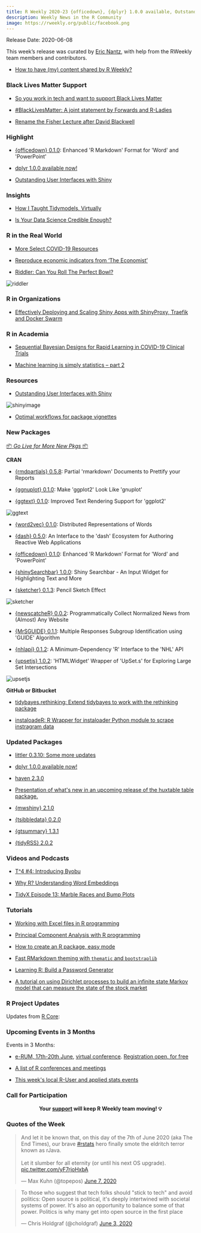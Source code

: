 ```yaml
---
title: R Weekly 2020-23 {officedown}, {dplyr} 1.0.0 available, Outstanding User Interfaces
description: Weekly News in the R Community
image: https://rweekly.org/public/facebook.png
---
```


Release Date: 2020-06-08

This week’s release was curated by [Eric Nantz](https://twitter.com/theRcast), with help from the RWeekly team members and contributors.

+ [How to have (my) content shared by R Weekly?](https://github.com/rweekly/rweekly.org#how-to-have-my-content-shared-by-r-weekly)

### Black Lives Matter Support

+ [So you work in tech and want to support Black Lives Matter](https://dev.to/rctatman/so-you-work-in-tech-and-want-to-support-black-lives-matter-410m)

+ [#BlackLivesMatter: A joint statement by Forwards and R-Ladies](https://blog.rladies.org/post/blm/)

+ [Rename the Fisher Lecture after David Blackwell](https://www.change.org/p/american-statistical-association-rename-the-fisher-lecture-after-david-blackwell)

###  Highlight

+ [{officedown} 0.1.0](https://cran.r-project.org/package=officedown): Enhanced 'R Markdown' Format for 'Word' and 'PowerPoint'

+ [dplyr 1.0.0 available now!](https://www.tidyverse.org/blog/2020/06/dplyr-1-0-0/)

+ [Outstanding User Interfaces with Shiny](https://divadnojnarg.github.io/outstanding-shiny-ui)

### Insights

+ [How I Taught Tidymodels, Virtually](https://alison.rbind.io/post/2020-06-02-tidymodels-virtually/)

+ [Is Your Data Science Credible Enough?](https://blog.rstudio.com/2020/06/02/is-your-data-science-credible-enough/)

### R in the Real World

+ [More Select COVID-19 Resources](https://rviews.rstudio.com/2020/06/03/more-select-covid-19-resources/)

+ [Reproduce economic indicators from ‘The Economist’](https://macro.cepremap.fr/article/2020-06/economic-indicators/)

+ [Riddler: Can You Roll The Perfect Bowl?](https://joshuacook.netlify.app/post/riddler-perfect-bowl/)

![riddler](https://raw.githubusercontent.com/rweekly/image/master/2020-06-08/riddler.gif)

###  R in Organizations

+ [Effectively Deploying and Scaling Shiny Apps with ShinyProxy, Traefik and Docker Swarm](https://www.databentobox.com/2020/05/31/shinyproxy-with-docker-swarm/)

###  R in Academia

+ [Sequential Bayesian Designs for Rapid Learning in COVID-19 Clinical Trials](https://fharrell.com/talk/seqbayes/)

+ [Machine learning is simply statistics – part 2](https://eranraviv.com/machine-learning-simply-statistics-part-2/)

###  Resources

+ [Outstanding User Interfaces with Shiny](https://divadnojnarg.github.io/outstanding-shiny-ui)

![shinyimage](https://raw.githubusercontent.com/rweekly/image/master/2020-06-08/bs4Dash-fresh.png)

+ [Optimal workflows for package vignettes](https://blog.r-hub.io/2020/06/03/vignettes/)

###  New Packages

<p class="added-hostname"><a href="https://rweekly.org/live" target="_blank" class="externalLink">📦 <i>Go Live for More New Pkgs</i> 📦</a></p>

**CRAN**

+ [{rmdpartials} 0.5.8](https://cran.r-project.org/package=rmdpartials): Partial 'rmarkdown' Documents to Prettify your Reports

+ [{ggnuplot} 0.1.0](https://cran.r-project.org/package=ggnuplot): Make 'ggplot2' Look Like 'gnuplot'

+ [{ggtext} 0.1.0](https://cran.r-project.org/package=ggtext): Improved Text Rendering Support for 'ggplot2'

![ggtext](https://raw.githubusercontent.com/rweekly/image/master/2020-06-08/ggtext.png)

+ [{word2vec} 0.1.0](https://cran.r-project.org/package=word2vec): Distributed Representations of Words

+ [{dash} 0.5.0](https://cran.r-project.org/package=dash): An Interface to the 'dash' Ecosystem for Authoring Reactive Web Applications

+ [{officedown} 0.1.0](https://cran.r-project.org/package=officedown): Enhanced 'R Markdown' Format for 'Word' and 'PowerPoint'

+ [{shinySearchbar} 1.0.0](https://cran.r-project.org/package=shinySearchbar): Shiny Searchbar - An Input Widget for Highlighting Text and More

+ [{sketcher} 0.1.3](https://cran.r-project.org/package=sketcher): Pencil Sketch Effect

![sketcher](https://raw.githubusercontent.com/rweekly/image/master/2020-06-08/sketcher.jpg)

+ [{newscatcheR} 0.0.2](https://cran.r-project.org/package=newscatcheR): Programmatically Collect Normalized News from (Almost) Any
Website

+ [{MrSGUIDE} 0.1.1](https://cran.r-project.org/package=MrSGUIDE): Multiple Responses Subgroup Identification using 'GUIDE'
Algorithm

+ [{nhlapi} 0.1.2](https://cran.r-project.org/package=nhlapi): A Minimum-Dependency 'R' Interface to the 'NHL' API

+ [{upsetjs} 1.0.2](https://cran.r-project.org/package=upsetjs): 'HTMLWidget' Wrapper of 'UpSet.s' for Exploring Large Set
Intersections

![upsetjs](https://raw.githubusercontent.com/rweekly/image/master/2020-06-08/upsetjs.png)


**GitHub or Bitbucket**

+ [tidybayes.rethinking: Extend tidybayes to work with the rethinking package](https://mjskay.github.io/tidybayes.rethinking/index.html)

+ [instaloadeR: R Wrapper for instaloader Python module to scrape instragram data](https://github.com/favstats/instaloadeR)

### Updated Packages

+ [littler 0.3.10: Some more updates](http://dirk.eddelbuettel.com/blog/2020/06/03#littler-0.3.10)

+ [dplyr 1.0.0 available now!](https://www.tidyverse.org/blog/2020/06/dplyr-1-0-0/)

+ [haven 2.3.0](https://www.tidyverse.org/blog/2020/06/haven-2-3-0/)

+ [Presentation of what's new in an upcoming release of the huxtable table package.](https://hughjonesd.github.io/whats-new-in-huxtable-5.0.0.html)

+ [{mwshiny} 2.1.0](https://cran.r-project.org/package=mwshiny)

+ [{tsibbledata} 0.2.0](https://cran.r-project.org/package=tsibbledata)

+ [{gtsummary} 1.3.1](https://cran.r-project.org/package=gtsummary)

+ [{tidyRSS} 2.0.2](https://cran.r-project.org/package=tidyRSS)

###  Videos and Podcasts

+ [T^4 #4: Introducing Byobu](http://dirk.eddelbuettel.com/blog/2020/05/31#004_byobu_intro)

+ [Why R? Understanding Word Embeddings](https://www.youtube.com/watch?v=ke03DGvT8uU)

+ [TidyX Episode 13: Marble Races and Bump Plots](https://www.youtube.com/watch?v=cOGUcoL6WSI)

###  Tutorials

+ [Working with Excel files in R programming](https://www.geeksforgeeks.org/working-with-excel-files-in-r-programming/)

+ [Principal Component Analysis with R programming](https://www.geeksforgeeks.org/principal-component-analysis-with-r-programming/)

+ [How to create an R package, easy mode](https://www.amitkohli.com/2020/01/07/2020-01-07-how-to-create-an-r-package-my-way/)

+ [Fast RMarkdown theming with `thematic` and `bootstraplib`](https://www.tillac-data.com/2020-fast-rmd-theming-with-thematic-and-bootstraplib/)

+ [Learning R: Build a Password Generator](https://blog.ephorie.de/learning-r-build-a-password-generator)

+ [A tutorial on using Dirichlet processes to build an infinite state Markov model that can measure the state of the stock market](http://dm13450.github.io/2020/06/03/State-of-the-Market.html)

<!--<div class="post-more-begin></div><div class="post-more-end"></div>-->

###  R Project Updates

Updates from [R Core](http://developer.r-project.org/blosxom.cgi/R-devel/NEWS):


###  Upcoming Events in 3 Months

Events in 3 Months:

+ [e-RUM, 17th-20th June](https://2020.erum.io/), [virtual conference](https://2020.erum.io/#erumgoesvirtual). [Registration open, for free](https://www.eventbrite.it/e/e-rum2020-tickets-104546978828)

+ [A list of R conferences and meetings](https://jumpingrivers.github.io/meetingsR/events.html)

+ [This week's local R-User and applied stats events](https://community.rstudio.com/c/irl)


###  Call for Participation


<p class="hide-support added-hostname support-rweekly" style="text-align: center;font-weight: bold;">Your <a class="non-visited externalLink" href="https://www.patreon.com/rweekly" onclick="pas(this)">support</a> will keep R Weekly team moving! 💡</p>

###  Quotes of the Week

<blockquote class="twitter-tweet"><p lang="en" dir="ltr">And let it be known that, on this day of the 7th of June 2020 (aka The End Times), our brave <a href="https://twitter.com/hashtag/rstats?src=hash&amp;ref_src=twsrc%5Etfw">#rstats</a> hero finally smote the eldritch terror known as rJava. <br><br>Let it slumber for all eternity (or until his next OS upgrade). <a href="https://t.co/yF7rjoHxbA">pic.twitter.com/yF7rjoHxbA</a></p>&mdash; Max Kuhn (@topepos) <a href="https://twitter.com/topepos/status/1269777671833214978?ref_src=twsrc%5Etfw">June 7, 2020</a></blockquote> <script async src="https://platform.twitter.com/widgets.js" charset="utf-8"></script> 

<blockquote class="twitter-tweet"><p lang="en" dir="ltr">To those who suggest that tech folks should &quot;stick to tech&quot; and avoid politics: Open source is political, it&#39;s deeply intertwined with societal systems of power. It&#39;s also an opportunity to balance some of that power. Politics is why many get into open source in the first place</p>&mdash; Chris Holdgraf (@choldgraf) <a href="https://twitter.com/choldgraf/status/1268271660034977792?ref_src=twsrc%5Etfw">June 3, 2020</a></blockquote> <script async src="https://platform.twitter.com/widgets.js" charset="utf-8"></script> 


